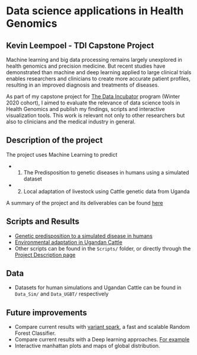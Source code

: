 # Data science applications in Health Genomics
## Kevin Leempoel - TDI Capstone Project

Machine learning and big data processing remains largely unexplored in health genomics and precision medicine.
But recent studies have demonstrated than machine and deep learning applied to large clinical trials enables researchers and clinicians to create more accurate patient profiles, resulting in an improved diagnosis and treatments of  diseases.

As part of my capstone project for [The Data Incubator](https://www.thedataincubator.com/) program (Winter 2020 cohort), I aimed to evaluate the relevance of data science tools in Health Genomics and publish my findings, scripts and interactive visualization tools. 
This work is relevant not only to other researchers but also to clinicians and the medical industry in general.


## Description of the project
The project uses Machine Learning to predict
- 1. The Predisposition to genetic diseases in humans using a simulated dataset
- 2. Local adaptation of livestock using Cattle genetic data from Uganda

A summary of the project and its deliverables can be found [here](Explanation.ipynb)


## Scripts and Results
- [Genetic predisposition to a simulated disease in humans](Scripts/RandomForest_HumanSimulation.ipynb)
- [Environmental adaptation in Ugandan Cattle](Scripts/UGBT.ipynb)
- Other scripts can be found in the `Scripts/` folder, or directly through the [Project Description page](Explanation.ipynb)


## Data
- Datasets for human simulations and Ugandan Cattle can be found in `Data_Sim/` and `Data_UGBT/` respectively


## Future improvements
- Compare current results with [variant spark](https://github.com/aehrc/VariantSpark), a fast and scalable Random Forest Classifier.
- Compare current results with a Deep learning approaches. [For example](https://www.mdpi.com/2073-4425/10/7/553/pdf)
- Interactive manhattan plots and maps of global distribution.


